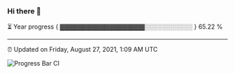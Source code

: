 ### Hi there 👋

⏳ Year progress { ▓▓▓▓▓▓▓▓▓▓▓▓▓▓▓▓▓▓▓░░░░░░░░░░░ } 65.22 %

---

⏰ Updated on Friday, August 27, 2021, 1:09 AM UTC

![Progress Bar CI](https://github.com/arthurbuhl/arthurbuhl/workflows/Progress%20Bar%20CI/badge.svg)
